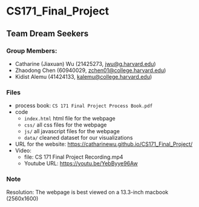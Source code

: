 # CS171_Final_Project

## Team Dream Seekers

### Group Members: 
 - Catharine (Jiaxuan) Wu (21425273, jwu@g.harvard.edu)
 - Zhaodong Chen (60940029, zchen01@college.harvard.edu)
 - Kidist Alemu (41424133, kalemu@college.harvard.edu)


### Files
- process book: `CS 171 Final Project Process Book.pdf`
- code
    - `index.html` html file for the webpage
    - `css/` all css files for the webpage
    - `js/` all javascript files for the webpage
    - `data/` cleaned dataset for our visualizations
- URL for the website: https://catharinewu.github.io/CS171_Final_Project/
- Video:
    - file: CS 171 Final Project Recording.mp4
    - Youtube URL: https://youtu.be/YebByye96Aw

### Note
Resolution: The webpage is best viewed on a 13.3-inch macbook (2560x1600)
